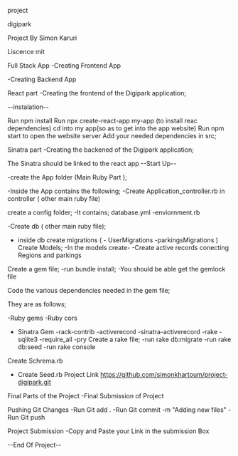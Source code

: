 project

digipark


Project By
Simon Karuri

Liscence
mit

Full Stack App
-Creating Frontend App

-Creating Backend App

React part
-Creating the frontend of the Digipark application;

--instalation--

Run npm install
Run npx create-react-app my-app (to install reac dependencies)
cd into my app(so as to get into the app website)
Run npm start to open the website server
Add your needed dependencies in src;


Sinatra part
-Creating the backened of the Digipark application;

The Sinatra should be linked to the react app
--Start Up--

-create the App folder (Main Ruby Part );


-Inside the App contains the following;
-Create Application_controller.rb in controller ( other main ruby file)

create a config folder; -It contains;
database.yml -enviornment.rb

-Create db ( other main ruby file);
- inside db create migrations ( - UserMigrations
-parkingsMigrations )
Create Models;
-In the models create- -Create active records conecting Regions and parkings

Create a gem file; -run bundle install; -You should be able get the gemlock file

Code the various dependencies needed in the gem file;

They are as follows;


-Ruby gems
-Ruby cors
- Sinatra Gem
-rack-contrib
-activerecord
-sinatra-activerecord
-rake
-sqlite3
-require_all
-pry
Create a rake file; -run rake db:migrate -run rake db:seed -run rake console

Create Schrema.rb


- Create Seed.rb
Project Link
https://github.com/simonkhartoum/project-digipark.git

Final Parts of the Project
-Final Submission of Project

Pushing Git Changes
-Run Git add . -Run Git commit -m "Adding new files" -Run Git push

Project Submission
-Copy and Paste your Link in the submission Box

--End Of Project--
